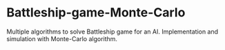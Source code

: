 # Battleship-game-Monte-Carlo
Multiple algorithms to solve Battleship game for an AI. Implementation and simulation with Monte-Carlo algorithm.
